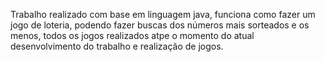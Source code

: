 Trabalho realizado com base em linguagem java, funciona como fazer um jogo de loteria, podendo fazer buscas dos números mais sorteados e os menos, todos os jogos realizados atpe o momento do atual desenvolvimento do trabalho e realização de jogos.
